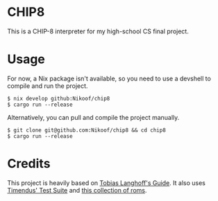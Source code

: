 # CHIP8
This is a CHIP-8 interpreter for my high-school CS final project.

# Usage
For now, a Nix package isn't available, so you need to use a devshell to compile and run the project.
```shell
$ nix develop github:Nikoof/chip8
$ cargo run --release
```

Alternatively, you can pull and compile the project manually.
```shell
$ git clone git@github.com:Nikoof/chip8 && cd chip8
$ cargo run --release
```

# Credits
This project is heavily based on [Tobias Langhoff's Guide](https://tobiasvl.github.io/blog/write-a-chip-8-emulator/).
It also uses [Timendus' Test Suite](https://github.com/Timendus/chip8-test-suite) and [this collection of roms](https://github.com/Timendus/chip8-test-suite).
